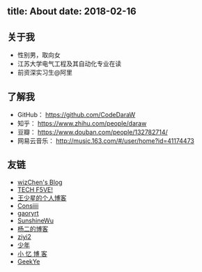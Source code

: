title: About
date: 2018-02-16
---
## 关于我
- 性别男，取向女
- 江苏大学电气工程及其自动化专业在读
- 前资深实习生@阿里

## 了解我
- GitHub： https://github.com/CodeDaraW
- 知乎： https://www.zhihu.com/people/daraw
- 豆瓣： https://www.douban.com/people/132782714/
- 网易云音乐： http://music.163.com/#/user/home?id=41174473

## 友链
* [wizChen's Blog](http://blog.wizchen.com/)
* [TECH F5VE!](http://www.techf5ve.com/)
* [王少星的个人博客](http://wsxyeah.github.io/)
* [Consiiii](http://consiiii.me/)
* [gaoryrt](http://gaoryrt.com/)
* [SunshineWu](http://sunshinewu.github.io/)
* [杨二的博客](http://zerosoul.github.io/)
* [ziyi2](http://www.ziyi2.cn/)
* [少年](https://vshaonian.github.io/)
* [小 忆 博 客](https://blog.domeyi.com)
* [GeekYe](http://drye.top/)